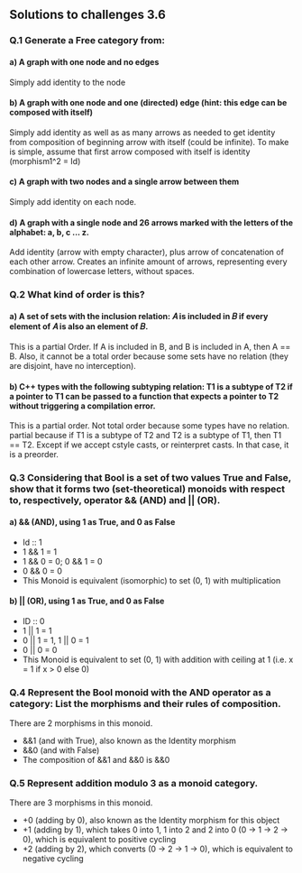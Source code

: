 ## Solutions to challenges 3.6

### Q.1 Generate a Free category from:
#### a) A graph with one node and no edges
Simply add identity to the node
#### b) A graph with one node and one (directed) edge (hint: this edge can be composed with itself)
Simply add identity as well as as many arrows as needed to get identity from composition of beginning arrow with itself (could be infinite). To make is simple, assume that first arrow composed with itself is identity (morphism1^2 = Id)
#### c) A graph with two nodes and a single arrow between them
Simply add identity on each node.
#### d) A graph with a single node and 26 arrows marked with the letters of the alphabet: a, b, c ... z.
Add identity (arrow with empty character), plus arrow of concatenation of each other arrow. Creates an infinite amount of arrows, representing every combination of lowercase letters, without spaces.

### Q.2 What kind of order is this?
#### a) A set of sets with the inclusion relation: 𝐴 is included in 𝐵 if every element of 𝐴 is also an element of 𝐵.
This is a partial Order. If A is included in B, and B is included in A, then A == B. Also, it cannot be a total order because some sets have no relation (they are disjoint, have no interception).
#### b) C++ types with the following subtyping relation: T1 is a subtype of T2 if a pointer to T1 can be passed to a function that expects a pointer to T2 without triggering a compilation error.
This is a partial order. Not total order because some types have no relation. partial because if T1 is a subtype of T2 and T2 is a subtype of T1, then T1 == T2. Except if we accept cstyle casts, or reinterpret casts. In that case, it is a preorder.

### Q.3 Considering that Bool is a set of two values True and False, show that it forms two (set-theoretical) monoids with respect to, respectively, operator && (AND) and || (OR).
#### a) && (AND), using 1 as True, and 0 as False
+ Id :: 1
+ 1 && 1 = 1
+ 1 && 0 = 0; 0 && 1 = 0
+ 0 && 0 = 0
+ This Monoid is equivalent (isomorphic) to set (0, 1) with multiplication

#### b) || (OR), using 1 as True, and 0 as False
+ ID :: 0
+ 1 || 1 = 1
+ 0 || 1 = 1, 1 || 0 = 1
+ 0 || 0 = 0
+ This Monoid is equivalent to set (0, 1) with addition with ceiling at 1 (i.e. x = 1 if x > 0 else 0)

### Q.4 Represent the Bool monoid with the AND operator as a category: List the morphisms and their rules of composition.
There are 2 morphisms in this monoid.
+ &&1 (and with True), also known as the Identity morphism
+ &&0 (and with False)
+ The composition of &&1 and &&0 is &&0

### Q.5 Represent addition modulo 3 as a monoid category.
There are 3 morphisms in this monoid.
+ +0 (adding by 0), also known as the Identity morphism for this object
+ +1 (adding by 1), which takes 0 into 1, 1 into 2 and 2 into 0 (0 -> 1 -> 2 -> 0), which is equivalent to positive cycling
+ +2 (adding by 2), which converts (0 -> 2 -> 1 -> 0), which is equivalent to negative cycling
